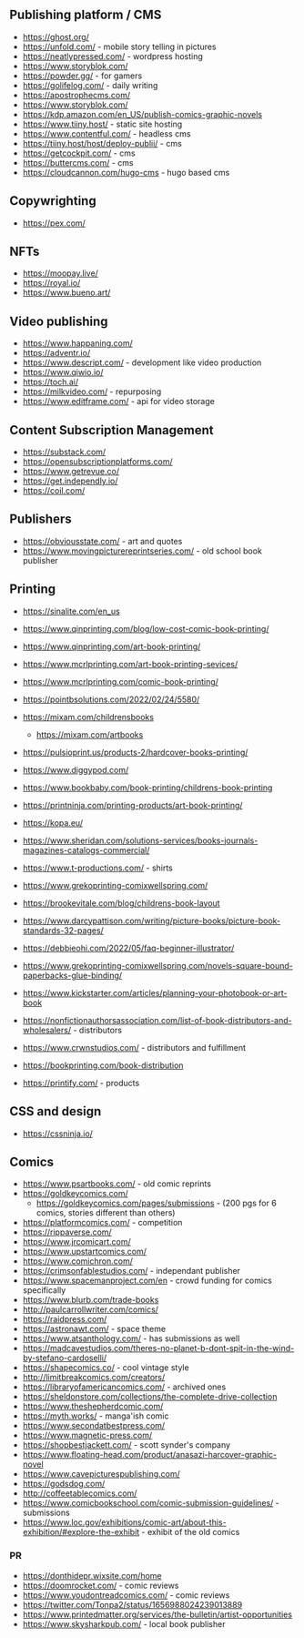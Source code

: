 ## Publishing platform / CMS

- https://ghost.org/
- https://unfold.com/ - mobile story telling in pictures
- https://neatlypressed.com/ - wordpress hosting
- https://www.storyblok.com/
- https://powder.gg/ - for gamers
- https://golifelog.com/ - daily writing
- https://apostrophecms.com/
- https://www.storyblok.com/
- https://kdp.amazon.com/en_US/publish-comics-graphic-novels
- https://www.tiiny.host/ - static site hosting 
- https://www.contentful.com/ - headless cms
- https://tiiny.host/host/deploy-publii/ - cms
- https://getcockpit.com/ - cms 
- https://buttercms.com/ - cms
- https://cloudcannon.com/hugo-cms - hugo based cms

## Copywrighting

- https://pex.com/

## NFTs

- https://moopay.live/
- https://royal.io/
- https://www.bueno.art/

## Video publishing

- https://www.happaning.com/
- https://adventr.io/
- https://www.descript.com/ - development like video production
- https://www.qiwio.io/
- https://toch.ai/
- https://milkvideo.com/ - repurposing
- https://www.editframe.com/ - api for video storage

## Content Subscription Management

- https://substack.com/
- https://opensubscriptionplatforms.com/
- https://www.getrevue.co/
- https://get.independly.io/
- https://coil.com/

## Publishers
- https://obviousstate.com/ - art and quotes
- https://www.movingpicturereprintseries.com/ - old school book publisher

## Printing

- https://sinalite.com/en_us
- https://www.qinprinting.com/blog/low-cost-comic-book-printing/
- https://www.qinprinting.com/art-book-printing/
- https://www.mcrlprinting.com/art-book-printing-sevices/
- https://www.mcrlprinting.com/comic-book-printing/
- https://pointbsolutions.com/2022/02/24/5580/
- https://mixam.com/childrensbooks
    - https://mixam.com/artbooks
- https://pulsioprint.us/products-2/hardcover-books-printing/
- https://www.diggypod.com/
- https://www.bookbaby.com/book-printing/childrens-book-printing
- https://printninja.com/printing-products/art-book-printing/
- https://kopa.eu/
- https://www.sheridan.com/solutions-services/books-journals-magazines-catalogs-commercial/ 
- https://www.t-productions.com/ - shirts


- https://www.grekoprinting-comixwellspring.com/
- https://brookevitale.com/blog/childrens-book-layout
- https://www.darcypattison.com/writing/picture-books/picture-book-standards-32-pages/ 
- https://debbieohi.com/2022/05/faq-beginner-illustrator/
- https://www.grekoprinting-comixwellspring.com/novels-square-bound-paperbacks-glue-binding/
- https://www.kickstarter.com/articles/planning-your-photobook-or-art-book
- https://nonfictionauthorsassociation.com/list-of-book-distributors-and-wholesalers/ - distributors
- https://www.crwnstudios.com/ - distributors and fulfillment
- https://bookprinting.com/book-distribution

- https://printify.com/ - products

## CSS and design

- https://cssninja.io/

## Comics
- https://www.psartbooks.com/ - old comic reprints
- https://goldkeycomics.com/
    - https://goldkeycomics.com/pages/submissions - (200 pgs for 6 comics, stories different than others)
- https://platformcomics.com/ - competition
- https://rippaverse.com/
- https://www.jrcomicart.com/
- https://www.upstartcomics.com/
- https://www.comichron.com/
- https://crimsonfablestudios.com/ - independant publisher
- https://www.spacemanproject.com/en - crowd funding for comics specifically
- https://www.blurb.com/trade-books
- http://paulcarrollwriter.com/comics/
- https://raidpress.com/
- https://astronawt.com/ - space theme
- https://www.atsanthology.com/ - has submissions as well
- https://madcavestudios.com/theres-no-planet-b-dont-spit-in-the-wind-by-stefano-cardoselli/
- https://shapecomics.co/ - cool vintage style
- http://limitbreakcomics.com/creators/
- https://libraryofamericancomics.com/ - archived ones
- https://sheldonstore.com/collections/the-complete-drive-collection
- https://www.theshepherdcomic.com/
- https://myth.works/ - manga'ish comic
- https://www.secondatbestpress.com/ 
- https://www.magnetic-press.com/
- https://shopbestjackett.com/ - scott synder's company
- https://www.floating-head.com/product/anasazi-harcover-graphic-novel
- https://www.cavepicturespublishing.com/
- https://godsdog.com/
- http://coffeetablecomics.com/
- https://www.comicbookschool.com/comic-submission-guidelines/ - submissions
- https://www.loc.gov/exhibitions/comic-art/about-this-exhibition/#explore-the-exhibit - exhibit of the old comics


### PR

- https://donthidepr.wixsite.com/home
- https://doomrocket.com/ - comic reviews
- https://www.youdontreadcomics.com/ - comic reviews
- https://twitter.com/Tonpa2/status/1656988024239013889
- https://www.printedmatter.org/services/the-bulletin/artist-opportunities
- https://www.skysharkpub.com/ - local book publisher
